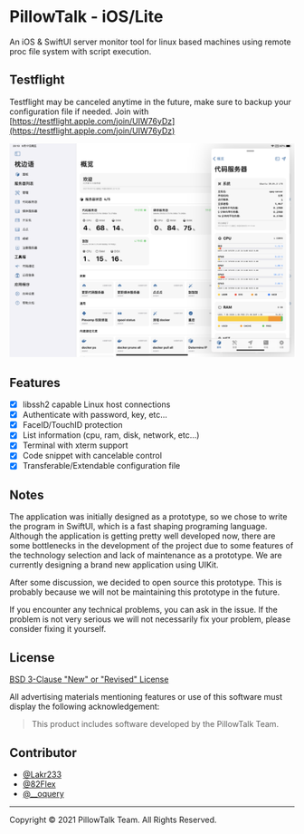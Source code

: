 # PillowTalk - iOS/Lite

An iOS & SwiftUI server monitor tool for linux based machines using remote proc file system with script execution.

## Testflight

Testflight may be canceled anytime in the future, make sure to backup your configuration file if needed. Join with [https://testflight.apple.com/join/UIW76yDz](https://testflight.apple.com/join/UIW76yDz)

![Preview](./Resource/Preview.png)

## Features

- [x] libssh2 capable Linux host connections
- [x] Authenticate with password, key, etc...
- [x] FaceID/TouchID protection
- [x] List information (cpu, ram, disk, network, etc...)
- [x] Terminal with xterm support
- [x] Code snippet with cancelable control
- [x] Transferable/Extendable configuration file

## Notes

The application was initially designed as a prototype, so we chose to write the program in SwiftUI, which is a fast shaping programing language. Although the application is getting pretty well developed now, there are some bottlenecks in the development of the project due to some features of the technology selection and lack of maintenance as a prototype. We are currently designing a brand new application using UIKit. 

After some discussion, we decided to open source this prototype. This is probably because we will not be maintaining this prototype in the future. 

If you encounter any technical problems, you can ask in the issue. If the problem is not very serious we will not necessarily fix your problem, please consider fixing it yourself.

## License

[BSD 3-Clause "New" or "Revised" License](./LICENSE)

All advertising materials mentioning features or use of this software must display the following acknowledgement:

> This product includes software developed by the PillowTalk Team.

## Contributor

- [@Lakr233](https://twitter.com/Lakr233)
- [@82Flex](https://twitter.com/82Flex)
- [@__oquery](https://twitter.com/__oquery)

---

Copyright © 2021 PillowTalk Team. All Rights Reserved.